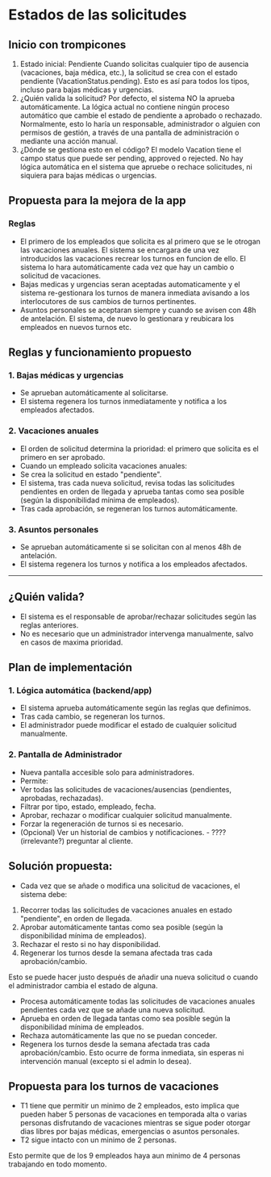 # Estados de las solicitudes 

## Inicio con trompicones
1. Estado inicial: Pendiente
Cuando solicitas cualquier tipo de ausencia (vacaciones, baja médica, etc.), la solicitud se crea con el estado pendiente (VacationStatus.pending).
Esto es así para todos los tipos, incluso para bajas médicas y urgencias.
2. ¿Quién valida la solicitud?
Por defecto, el sistema NO la aprueba automáticamente.
La lógica actual no contiene ningún proceso automático que cambie el estado de pendiente a aprobado o rechazado.
Normalmente, esto lo haría un responsable, administrador o alguien con permisos de gestión, a través de una pantalla de administración o mediante una acción manual.
3. ¿Dónde se gestiona esto en el código?
El modelo Vacation tiene el campo status que puede ser pending, approved o rejected.
No hay lógica automática en el sistema que apruebe o rechace solicitudes, ni siquiera para bajas médicas o urgencias.

## Propuesta para la mejora de la app
### Reglas 
- El primero de los empleados que solicita es al primero que se le otrogan las vacaciones anuales. El sistema se encargara de una vez introducidos las vacaciones recrear los turnos en funcion de ello. El sistema lo hara automáticamente cada vez que hay un cambio o solicitud de vacaciones. 
- Bajas medicas y urgencias seran aceptadas automaticamente y el sistema re-gestionara los turnos de manera inmediata avisando a los interlocutores de sus cambios de turnos pertinentes.
- Asuntos personales se aceptaran siempre y cuando se avisen con 48h de antelación. El sistema, de nuevo lo gestionara y reubicara los empleados en nuevos turnos etc. 

## Reglas y funcionamiento propuesto

### 1. Bajas médicas y urgencias
- Se aprueban automáticamente al solicitarse.
- El sistema regenera los turnos inmediatamente y notifica a los empleados afectados.

### 2. Vacaciones anuales
- El orden de solicitud determina la prioridad: el primero que solicita es el primero en ser aprobado.
- Cuando un empleado solicita vacaciones anuales:
- Se crea la solicitud en estado "pendiente".
- El sistema, tras cada nueva solicitud, revisa todas las solicitudes pendientes en orden de llegada y aprueba tantas como sea posible (según la disponibilidad mínima de empleados).
- Tras cada aprobación, se regeneran los turnos automáticamente.

### 3. Asuntos personales
- Se aprueban automáticamente si se solicitan con al menos 48h de antelación.
- El sistema regenera los turnos y notifica a los empleados afectados.

* * *

## ¿Quién valida?

- El sistema es el responsable de aprobar/rechazar solicitudes según las reglas anteriores.
- No es necesario que un administrador intervenga manualmente, salvo en casos de maxima prioridad.

## Plan de implementación

### 1. Lógica automática (backend/app)

- El sistema aprueba automáticamente según las reglas que definimos.
- Tras cada cambio, se regeneran los turnos.
- El administrador puede modificar el estado de cualquier solicitud manualmente.

### 2. Pantalla de Administrador

- Nueva pantalla accesible solo para administradores.
- Permite:
- Ver todas las solicitudes de vacaciones/ausencias (pendientes, aprobadas, rechazadas).
- Filtrar por tipo, estado, empleado, fecha.
- Aprobar, rechazar o modificar cualquier solicitud manualmente.
- Forzar la regeneración de turnos si es necesario.
- (Opcional) Ver un historial de cambios y notificaciones. - ???? (irrelevante?) preguntar al cliente. 

## Solución propuesta:
- Cada vez que se añade o modifica una solicitud de vacaciones, el sistema debe:
1. Recorrer todas las solicitudes de vacaciones anuales en estado "pendiente", en orden de llegada.
2. Aprobar automáticamente tantas como sea posible (según la disponibilidad mínima de empleados).
3. Rechazar el resto si no hay disponibilidad.
4. Regenerar los turnos desde la semana afectada tras cada aprobación/cambio.

Esto se puede hacer justo después de añadir una nueva solicitud o cuando el administrador cambia el estado de alguna.
- Procesa automáticamente todas las solicitudes de vacaciones anuales pendientes cada vez que se añade una nueva solicitud.
- Aprueba en orden de llegada tantas como sea posible según la disponibilidad mínima de empleados.
- Rechaza automáticamente las que no se puedan conceder.
- Regenera los turnos desde la semana afectada tras cada aprobación/cambio.
Esto ocurre de forma inmediata, sin esperas ni intervención manual (excepto si el admin lo desea).

## Propuesta para los turnos de vacaciones
- T1 tiene que permitir un minimo de 2 empleados, esto implica que pueden haber 5 personas de vacaciones en temporada alta o varias personas disfrutando de vacaciones mientras se sigue poder otorgar dias libres por bajas médicas, emergencias o asuntos personales.
- T2 sigue intacto con un minimo de 2 personas.

Esto permite que de los 9 empleados haya aun minimo de 4 personas trabajando en todo momento. 
